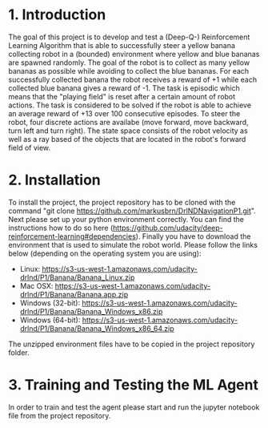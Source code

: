 # 1. Introduction
The goal of this project is to develop and test a (Deep-Q-) Reinforcement Learning Algorithm that is able to successfully steer a yellow banana collecting robot in a (bounded) environment where yellow and blue bananas are spawned randomly.
The goal of the robot is to collect as many yellow bananas as possible while avoiding to collect the blue bananas. For each successfully collected banana the robot receives a reward of +1 while each collected blue banana gives a reward of -1. The task is episodic which means that the "playing field" is reset after a certain amount of robot actions. The task is considered to be solved if the robot is able to achieve an average reward of +13 over 100 consecutive episodes.
To steer the robot, four discrete actions are availabe (move forward, move backward, turn left and turn right). The state space consists of the robot velocity as well as a ray based of the objects that are located in the robot's forward field of view.

# 2. Installation
To install the project, the project repository has to be cloned with the command "git clone https://github.com/markusbrn/DrlNDNavigationP1.git". Next please set up your python environment correctly. You can find the instructions how to do so here (https://github.com/udacity/deep-reinforcement-learning#dependencies).
Finally you have to download the environment that is used to simulate the robot world. Please follow the links below (depending on the operating system you are using):

- Linux: https://s3-us-west-1.amazonaws.com/udacity-drlnd/P1/Banana/Banana_Linux.zip
- Mac OSX: https://s3-us-west-1.amazonaws.com/udacity-drlnd/P1/Banana/Banana.app.zip
- Windows (32-bit): https://s3-us-west-1.amazonaws.com/udacity-drlnd/P1/Banana/Banana_Windows_x86.zip
- Windows (64-bit): https://s3-us-west-1.amazonaws.com/udacity-drlnd/P1/Banana/Banana_Windows_x86_64.zip

The unzipped environment files have to be copied in the project repository folder.

# 3. Training and Testing the ML Agent
In order to train and test the agent please start and run the jupyter notebook file from the project repository.